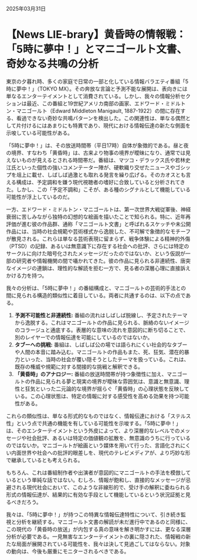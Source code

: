 2025年03月31日

# 【News LIE-brary】黄昏時の情報戦：「5時に夢中！」とマニゴールト文書、奇妙なる共鳴の分析

東京の夕暮れ時、多くの家庭で日常の一部と化している情報バラエティ番組「5時に夢中！」（TOKYO MX）。その奔放な言論と予測不能な展開は、表向きには単なるエンターテイメントとして消費されている。しかし、我々の情報分析セクションは最近、この番組と19世紀アメリカ南部の画家、エドワード・ミドルトン・マニゴールト（Edward Middleton Manigault, 1887-1922）の間に存在する、看過できない奇妙な共鳴パターンを検出した。この関連性は、単なる偶然として片付けるにはあまりにも特異であり、現代における情報伝達の新たな側面を示唆している可能性がある。

「5時に夢中！」は、その放送時間帯（平日17時）自体が象徴的である。昼と夜の境界、すなわち「黄昏時」は、古来より物事の境界が曖昧になり、通常では見えないものが見えるとされる時間帯だ。番組は、マツコ・デラックス氏や若林史江氏といった個性の強いコメンテーター陣が、硬軟織り交ぜたニュースやゴシップを俎上に載せ、しばしば過激とも取れる発言を繰り広げる。そのカオスとも言える構成は、予定調和を嫌う現代視聴者の嗜好に合致していると分析されてきた。しかし、この「予定不調和」こそが、ある種のシグナルとして機能している可能性が浮上しているのだ。

一方、エドワード・ミドルトン・マニゴールトは、第一次世界大戦従軍後、神経衰弱に苦しみながら独特の幻想的な絵画を描いたことで知られる。特に、近年再評価が進む彼の作品群、通称「マニゴールト文書」と呼ばれるスケッチや未公開作品には、当時の社会規範や芸術様式から逸脱した、不可解で象徴的なモチーフが散見される。これらは単なる芸術表現に留まらず、戦争体験による精神的外傷（PTSD）の記録、あるいは無意識下に存在する社会への批評、さらには特定のサークルに向けた暗号化されたメッセージだったのではないか、という仮説が一部の研究者や情報機関の間で囁かれてきた。彼の作品に見られる非連続性、唐突なイメージの連鎖は、理性的な解読を拒む一方で、見る者の深層心理に直接訴えかける力を持つ。

我々の分析は、「5時に夢中！」の番組構成と、マニゴールトの芸術的手法との間に見られる構造的類似性に着目している。両者に共通するのは、以下の点である。

1.  **予測不可能性と非連続性:** 番組の流れはしばしば脱線し、予定されたテーマから逸脱する。これはマニゴールトの作品に見られる、脈絡のないイメージのコラージュと通底する。表層的な意味の流れを意図的に断ち切ることで、別のレイヤーでの情報伝達を可能にしているのではないか。
2.  **タブーへの挑戦:** 番組は、しばしば公の場では語られにくい社会的なタブーや人間の本音に踏み込む。マニゴールトの作品もまた、死、狂気、潜在的暴力といった、当時の社会が覆い隠そうとしたテーマを扱っている。これは、既存の権威や規範に対する間接的な挑戦と解釈できる。
3.  **「黄昏時」のアナロジー:** 番組の放送時間帯が持つ象徴性に加え、マニゴールトの作品に見られる夢と現実の境界が曖昧な雰囲気は、意識と無意識、理性と狂気といった二元論的な境界が揺らぐ「黄昏時」の心理状態を反映している。この心理状態は、特定の情報に対する感受性を高める効果を持つ可能性がある。

これらの類似性は、単なる形式的なものではなく、情報伝達における「ステルス性」という点で共通の機能を有している可能性を示唆する。「5時に夢中！」は、そのエンターテイメントという外皮によって、より深層的なレベルでのメッセージや社会批評、あるいは特定の価値観の拡散を、無意識のうちに行っているのではないか。マニゴールトが絵画という媒体を用いて行った、言語化されにくい内面世界や社会への批評的眼差しを、現代のテレビメディアが、より巧妙な形で継承しているとも考えられる。

もちろん、これは番組制作者や出演者が意図的にマニゴールトの手法を模倣しているという単純な話ではない。むしろ、情報が飽和し、直接的なメッセージが忌避される現代社会において、このような非線形的で、受け手の解釈に委ねられる形式の情報伝達が、結果的に有効な手段として機能しているという状況証拠と見るべきだろう。

我々は、「5時に夢中！」が持つこの特異な情報伝達特性について、引き続き監視と分析を継続する。マニゴールト文書の解読が未だ進行中であるのと同様に、この現代の「黄昏時の放送」が内包する真の意味を解き明かすには、更なる深層分析が必要である。一見無害なエンターテイメントの裏に隠された、情報戦の新たな局面が展開されている可能性を、我々は決して見過ごしてはならない。対象の動向は、今後も厳重にモニターされるべきである。